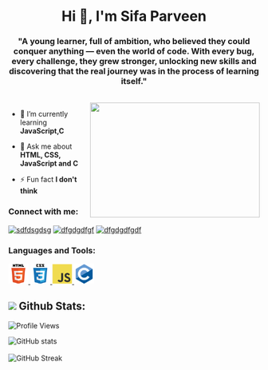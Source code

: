 <h1 align="center">Hi 👋, I'm Sifa Parveen</h1>

<h3 align="center">"A young learner, full of ambition, who believed they could conquer anything — even the world of code. With every bug, every challenge, they grew stronger, unlocking new skills and discovering that the real journey was in the process of learning itself."</h3>
<br>

<img src="https://user-images.githubusercontent.com/74038190/221352975-94759904-aa4c-4032-a8ab-b546efb9c478.gif" width="340" height ="230" align="right" padding="200">

- 🌱 I’m currently learning **JavaScript,C**

- 💬 Ask me about **HTML, CSS, JavaScript and C**

- ⚡ Fun fact **I don't think**

<h3 align="left">Connect with me:</h3>
<p align="left">
<a href="https://linkedin.com/in/sdfdsgdsg" target="blank"><img align="center" src="https://raw.githubusercontent.com/rahuldkjain/github-profile-readme-generator/master/src/images/icons/Social/linked-in-alt.svg" alt="sdfdsgdsg" height="30" width="40" /></a>
<a href="https://www.codechef.com/users/sifa_parveen" target="blank"><img align="center" src="https://cdn.jsdelivr.net/npm/simple-icons@3.1.0/icons/codechef.svg" alt="dfgdgdfgf" height="30" width="40" /></a>
<a href="https://www.hackerrank.com/profile/sifap122" target="blank"><img align="center" src="https://raw.githubusercontent.com/rahuldkjain/github-profile-readme-generator/master/src/images/icons/Social/hackerrank.svg" alt="dfgdgdfgdf" height="30" width="40" /></a>
</p>

<h3 align="left">Languages and Tools:</h3>
<p align="left"> 
  <a href="https://www.w3.org/html/" target="_blank" rel="noreferrer"> <img src="https://raw.githubusercontent.com/devicons/devicon/master/icons/html5/html5-original-wordmark.svg" alt="html5" width="40" height="40"/> </a> 
 <a href="https://www.w3schools.com/css/" target="_blank" rel="noreferrer"> 
    <img src="https://raw.githubusercontent.com/devicons/devicon/master/icons/css3/css3-original-wordmark.svg" alt="css3" width="40" height="40"/> </a> 
 <a href="https://developer.mozilla.org/en-US/docs/Web/JavaScript" target="_blank" rel="noreferrer"> <img src="https://raw.githubusercontent.com/devicons/devicon/master/icons/javascript/javascript-original.svg" alt="javascript" width="40" height="40"/> </a> 
 <a href="https://www.cprogramming.com/" target="_blank" rel="noreferrer"> 
    <img src="https://raw.githubusercontent.com/devicons/devicon/master/icons/c/c-original.svg" alt="c" width="40" height="40"/> </a> </p>
 
  
  


## <img src="https://media.giphy.com/media/ZCN6F3FAkwsyOGU2RS/giphy.gif" width="40"> **Github Stats:**


![Profile Views](https://komarev.com/ghpvc/?username=sifaparveen)
<br>
<!--![trophy](https://github-profile-trophy.vercel.app/?username=ishitaagl20)-->
![GitHub stats](https://github-readme-stats.vercel.app/api?username=sifaparveen&theme=react)
<br>
<br>
![GitHub Streak](https://streak-stats.demolab.com/?user=sifaparveen&theme=react)





